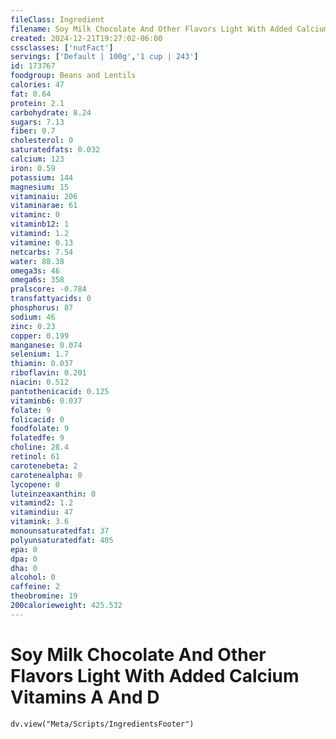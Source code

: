 ```yaml
---
fileClass: Ingredient
filename: Soy Milk Chocolate And Other Flavors Light With Added Calcium Vitamins A And D
created: 2024-12-21T19:27:02-06:00
cssclasses: ['nutFact']
servings: ['Default | 100g','1 cup | 243']
id: 173767
foodgroup: Beans and Lentils
calories: 47
fat: 0.64
protein: 2.1
carbohydrate: 8.24
sugars: 7.13
fiber: 0.7
cholesterol: 0
saturatedfats: 0.032
calcium: 123
iron: 0.59
potassium: 144
magnesium: 15
vitaminaiu: 206
vitaminarae: 61
vitaminc: 0
vitaminb12: 1
vitamind: 1.2
vitamine: 0.13
netcarbs: 7.54
water: 88.38
omega3s: 46
omega6s: 358
pralscore: -0.784
transfattyacids: 0
phosphorus: 87
sodium: 46
zinc: 0.23
copper: 0.199
manganese: 0.074
selenium: 1.7
thiamin: 0.037
riboflavin: 0.201
niacin: 0.512
pantothenicacid: 0.125
vitaminb6: 0.037
folate: 9
folicacid: 0
foodfolate: 9
folatedfe: 9
choline: 28.4
retinol: 61
carotenebeta: 2
carotenealpha: 0
lycopene: 0
luteinzeaxanthin: 0
vitamind2: 1.2
vitamindiu: 47
vitamink: 3.6
monounsaturatedfat: 37
polyunsaturatedfat: 405
epa: 0
dpa: 0
dha: 0
alcohol: 0
caffeine: 2
theobromine: 19
200calorieweight: 425.532
---
```


# Soy Milk Chocolate And Other Flavors Light With Added Calcium Vitamins A And D

```dataviewjs
dv.view("Meta/Scripts/IngredientsFooter")
```